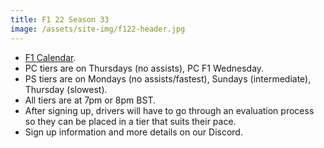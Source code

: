 ```yaml
---
title: F1 22 Season 33
image: /assets/site-img/f122-header.jpg
---
```


* [F1 Calendar](/f1/s33/calendar).
* PC tiers are on Thursdays (no assists), PC F1 Wednesday.
* PS tiers are on Mondays (no assists/fastest), Sundays (intermediate), Thursday (slowest).
* All tiers are at 7pm or 8pm BST.
* After signing up, drivers will have to go through an evaluation process so they can be placed in a tier that suits their pace.
* Sign up information and more details on our Discord.
